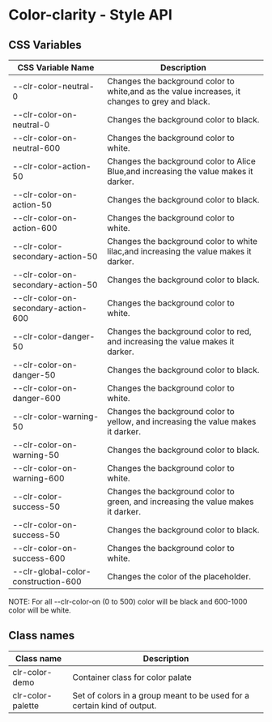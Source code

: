 # Color-clarity - Style API

## CSS Variables

| CSS Variable Name     | Description                                    |
| ----------------------| -----------------------------------------------|
| --clr-color-neutral-0 | Changes the background color to white,and as the value increases, it changes to grey and black.
| --clr-color-on-neutral-0   | Changes the background color to black.
| --clr-color-on-neutral-600 | Changes the background color to white.
| --clr-color-action-50      | Changes the background color to Alice Blue,and increasing the value makes it darker.
| --clr-color-on-action-50   | Changes the background color to black.
| --clr-color-on-action-600  | Changes the background color to white.
| --clr-color-secondary-action-50     | Changes the background color to white lilac,and increasing the value makes it darker.
| --clr-color-on-secondary-action-50  | Changes the background color to black.
| --clr-color-on-secondary-action-600 | Changes the background color to white.
| --clr-color-danger-50    | Changes the background color to red, and increasing the value makes it darker.
| --clr-color-on-danger-50  | Changes the background color to black.
| --clr-color-on-danger-600 | Changes the background color to white.
| --clr-color-warning-50    | Changes the background color to yellow, and increasing the value makes it darker.
| --clr-color-on-warning-50  | Changes the background color to black.
| --clr-color-on-warning-600 | Changes the background color to white.
| --clr-color-success-50     | Changes the background color to green, and increasing the value makes it darker.
| --clr-color-on-success-50  | Changes the background color to black.
| --clr-color-on-success-600 | Changes the background color to white.
| --clr-global-color-construction-600 | Changes the color of the placeholder.

NOTE: For all --clr-color-on (0 to 500) color will be black and 600-1000  color will be white.

## Class names

| Class name        | Description                                                            |
| ----------------- | ---------------------------------------------------------------------- |
| clr-color-demo    | Container class for color palate |
| clr-color-palette | Set of colors in a group meant to be used for a certain kind of output.|